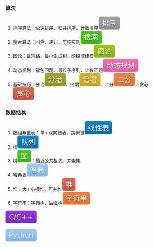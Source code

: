 ﻿---
typora-root-url: ..
---

### 算法

1. 排序算法：快速排序、归并排序、计数排序![](sources/sort.svg)
2. 搜索算法：回溯、递归、剪枝技巧![](sources/search.svg)
3. 图论：最短路、最小生成树、网络流建模![](sources\g.svg)
4. 动态规划：背包问题、最长子序列、计数问题![](sources\dp.svg)
5. 基础技巧：分治![](sources\2x.svg)、倍增![](sources\1x.svg)、二分![](sources\2.svg)、贪心![](sources\all.svg)

### 数据结构

1. 数组与链表：单 / 双向链表、跳舞链![](sources/list.svg)
2. 栈![](sources/q.svg)
3. 树![](sources/graph.svg)：最近公共祖先、并查集
4. 哈希表![](sources/hash.svg)
5. 堆：大 / 小根堆、可并堆![](sources/heap.svg)
6. 字符串：字典树、后缀树![](sources/str.svg)

![](sources/c.svg)

![](sources/py.svg)

